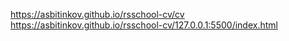 https://asbitinkov.github.io/rsschool-cv/cv
https://asbitinkov.github.io/rsschool-cv/127.0.0.1:5500/index.html
